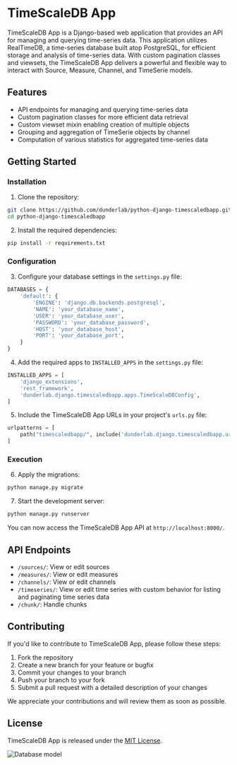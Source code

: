 # TimeScaleDB App

TimeScaleDB App is a Django-based web application that provides an API for managing and querying time-series data. This application utilizes RealTimeDB, a time-series database built atop PostgreSQL, for efficient storage and analysis of time-series data. With custom pagination classes and viewsets, the TimeScaleDB App delivers a powerful and flexible way to interact with Source, Measure, Channel, and TimeSerie models.

## Features

- API endpoints for managing and querying time-series data
- Custom pagination classes for more efficient data retrieval
- Custom viewset mixin enabling creation of multiple objects
- Grouping and aggregation of TimeSerie objects by channel
- Computation of various statistics for aggregated time-series data

## Getting Started

### Installation

1. Clone the repository:

```bash
git clone https://github.com/dunderlab/python-django-timescaledbapp.git
cd python-django-timescaledbapp
```

2. Install the required dependencies:

```bash
pip install -r requirements.txt
```

### Configuration

3. Configure your database settings in the `settings.py` file:

```python
DATABASES = {
    'default': {
        'ENGINE': 'django.db.backends.postgresql',
        'NAME': 'your_database_name',
        'USER': 'your_database_user',
        'PASSWORD': 'your_database_password',
        'HOST': 'your_database_host',
        'PORT': 'your_database_port',
    }
}
```

4. Add the required apps to `INSTALLED_APPS` in the `settings.py` file:

```python
INSTALLED_APPS = [
    'django_extensions',
    'rest_framework',
    'dunderlab.django.timescaledbapp.apps.TimeScaleDBConfig',
]
```

5. Include the TimeScaleDB App URLs in your project's `urls.py` file:

```python
urlpatterns = [
    path("timescaledbapp/", include('dunderlab.django.timescaledbapp.urls')),
]
```

### Execution

6. Apply the migrations:

```bash
python manage.py migrate
```

7. Start the development server:

```bash
python manage.py runserver
```

You can now access the TimeScaleDB App API at `http://localhost:8000/`.

## API Endpoints

- `/sources/`: View or edit sources
- `/measures/`: View or edit measures
- `/channels/`: View or edit channels
- `/timeseries/`: View or edit time series with custom behavior for listing and paginating time series data
- `/chunk/`: Handle chunks

## Contributing

If you'd like to contribute to TimeScaleDB App, please follow these steps:

1. Fork the repository
2. Create a new branch for your feature or bugfix
3. Commit your changes to your branch
4. Push your branch to your fork
5. Submit a pull request with a detailed description of your changes

We appreciate your contributions and will review them as soon as possible.

## License

TimeScaleDB App is released under the [MIT License](https://opensource.org/licenses/MIT).



![Database model](https://github.com/dunderlab/python-django-timescaledbapp/raw/main/docs/source/notebooks/_images/myapp_models.png)
